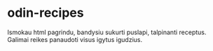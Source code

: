 # odin-recipes
Ismokau html pagrindu, bandysiu sukurti puslapi, talpinanti receptus. Galimai reikes panaudoti visus igytus igudzius. 
